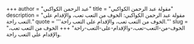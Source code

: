 +++
author = "عبد الرحمن الكواكبي"
title = "مقولة عبد الرحمن الكواكبي"
description = "مقولة عبد الرحمن الكواكبي: الخوف من التعب تعب، والإقدام على التعب راحة."
quote = '''الخوف من التعب تعب، والإقدام على التعب راحة.'''
slug = "الخوف-من-التعب-تعب،-والإقدام-على-التعب-راحة"
+++
الخوف من التعب تعب، والإقدام على التعب راحة.
